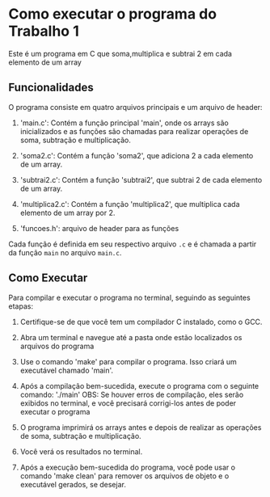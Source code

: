 # Como executar o programa do Trabalho 1

Este é um programa em C que soma,multiplica e subtrai 2 em cada elemento de um array

## Funcionalidades

O programa consiste em quatro arquivos principais e um arquivo de header:

1. 'main.c': Contém a função principal 'main', onde os arrays são inicializados e as funções são chamadas para realizar operações de soma, subtração e multiplicação.

2. 'soma2.c': Contém a função 'soma2', que adiciona 2 a cada elemento de um array.

3. 'subtrai2.c': Contém a função 'subtrai2', que subtrai 2 de cada elemento de um array.

4. 'multiplica2.c': Contém a função 'multiplica2', que multiplica cada elemento de um array por 2.

5. 'funcoes.h': arquivo de header para as funções

Cada função é definida em seu respectivo arquivo `.c` e é chamada a partir da função `main` no arquivo `main.c`.

## Como Executar

Para compilar e executar o programa no terminal, seguindo as seguintes etapas:

1. Certifique-se de que você tem um compilador C instalado, como o GCC.

2. Abra um terminal e navegue até a pasta onde estão localizados os arquivos do programa

3. Use o comando 'make' para compilar o programa. Isso criará um executável chamado 'main'.

4. Após a compilação bem-sucedida, execute o programa com o seguinte comando: './main'
OBS: Se houver erros de compilação, eles serão exibidos no terminal, e você precisará corrigi-los antes de poder executar o programa

5. O programa imprimirá os arrays antes e depois de realizar as operações de soma, subtração e multiplicação.

6. Você verá os resultados no terminal.

7. Após a execução bem-sucedida do programa, você pode usar o comando 'make clean' para remover os arquivos de objeto e o executável gerados, se desejar.





